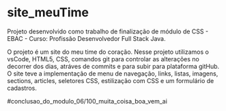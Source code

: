 # site_meuTime
Projeto desenvolvido como trabalho de finalização de módulo de CSS - EBAC - Curso: Profissão Desenvolvedor Full Stack Java.

O projeto é um site do meu time do coração.
Nesse projeto utilizamos o vsCode, HTML5, CSS, comandos git para controlar as alterações no decorrer dos dias, atráves de commits e para subir para plataforma gitHub.
O site teve a implementação de menu de navegação, links, listas, imagens, sections, articles, seletores CSS, estilização com CSS e um formulário de cadastros.

#conclusao_do_modulo_06/100_muita_coisa_boa_vem_ai

